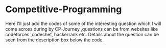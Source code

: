 # Competitive-Programming
Here I'll just add the codes of some of the interesting question which I will come across during by CP Journey ,questions can be from websites like codeforces ,codechef, hackerrank etc.
Details about the question can be seen from the description box below the code.
